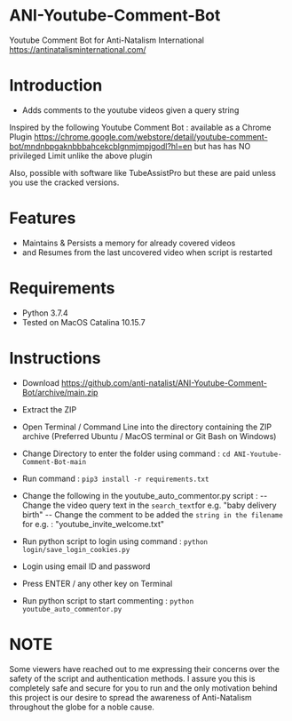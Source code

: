 # ANI-Youtube-Comment-Bot
Youtube Comment Bot for Anti-Natalism International 
https://antinatalisminternational.com/

# Introduction

- Adds comments to the youtube videos given a query string

Inspired by the following Youtube Comment Bot : available as a Chrome Plugin
https://chrome.google.com/webstore/detail/youtube-comment-bot/mndnbpgaknbbbahcekcblgnmjmpjgodl?hl=en
but has has NO privileged Limit unlike the above plugin

Also, possible with software like TubeAssistPro but these are paid unless you use the cracked versions.

# Features

- Maintains & Persists a memory for already covered videos
- and Resumes from the last uncovered video when script is restarted

# Requirements

- Python 3.7.4
- Tested on MacOS Catalina 10.15.7

# Instructions

- Download https://github.com/anti-natalist/ANI-Youtube-Comment-Bot/archive/main.zip
- Extract the ZIP
- Open Terminal / Command Line into the directory containing the ZIP archive (Preferred Ubuntu / MacOS terminal or Git Bash on Windows)
- Change Directory to enter the folder using command :  `cd ANI-Youtube-Comment-Bot-main`
- Run command : `pip3 install -r requirements.txt`
- Change the following in the youtube_auto_commentor.py script :
	-- Change the video query text in the `search_text`for e.g. "baby delivery birth"
	-- Change the comment to be added the `string in the filename` for e.g. : "youtube_invite_welcome.txt"

- Run python script to login using command :  `python login/save_login_cookies.py`
- Login using email ID and password
- Press ENTER / any other key on Terminal
- Run python script to start commenting :  `python youtube_auto_commentor.py`


# NOTE

Some viewers have reached out to me expressing their concerns over the safety of the script and authentication methods.
I assure you this is completely safe and secure for you to run and the only motivation behind this project is our desire to spread the awareness of Anti-Natalism throughout the globe for a noble cause.


